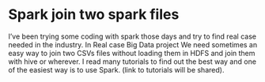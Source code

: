 # Spark join two spark files
I’ve been trying some coding with spark those days and try to find real case needed in the industry.
In Real case Big Data project We need sometimes an easy way to join two CSVs files without loading them in HDFS and join them with hive or wherever.
I read many tutorials to find out the best way and one of the easiest way is to use Spark. (link to tutorials will be shared).
